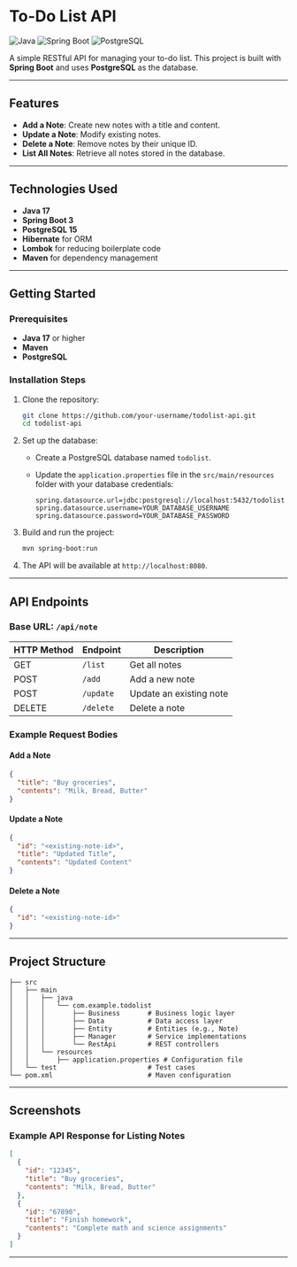# To-Do List API

![Java](https://img.shields.io/badge/Java-17-blue)
![Spring Boot](https://img.shields.io/badge/Spring%20Boot-3.0.0-green)
![PostgreSQL](https://img.shields.io/badge/PostgreSQL-15-lightblue)

A simple RESTful API for managing your to-do list. This project is built with **Spring Boot** and uses **PostgreSQL** as the database.

---

## Features

- **Add a Note**: Create new notes with a title and content.
- **Update a Note**: Modify existing notes.
- **Delete a Note**: Remove notes by their unique ID.
- **List All Notes**: Retrieve all notes stored in the database.

---

## Technologies Used

- **Java 17**
- **Spring Boot 3**
- **PostgreSQL 15**
- **Hibernate** for ORM
- **Lombok** for reducing boilerplate code
- **Maven** for dependency management

---

## Getting Started

### Prerequisites

- **Java 17** or higher
- **Maven**
- **PostgreSQL**

### Installation Steps

1. Clone the repository:

   ```bash
   git clone https://github.com/your-username/todolist-api.git
   cd todolist-api
   ```

2. Set up the database:

   - Create a PostgreSQL database named `todolist`.
   - Update the `application.properties` file in the `src/main/resources` folder with your database credentials:

     ```properties
     spring.datasource.url=jdbc:postgresql://localhost:5432/todolist
     spring.datasource.username=YOUR_DATABASE_USERNAME
     spring.datasource.password=YOUR_DATABASE_PASSWORD
     ```

3. Build and run the project:

   ```bash
   mvn spring-boot:run
   ```

4. The API will be available at `http://localhost:8080`.

---

## API Endpoints

### Base URL: `/api/note`

| HTTP Method | Endpoint      | Description          |
|-------------|---------------|----------------------|
| GET         | `/list`       | Get all notes        |
| POST        | `/add`        | Add a new note       |
| POST        | `/update`     | Update an existing note |
| DELETE      | `/delete`     | Delete a note        |

### Example Request Bodies

#### Add a Note
```json
{
  "title": "Buy groceries",
  "contents": "Milk, Bread, Butter"
}
```

#### Update a Note
```json
{
  "id": "<existing-note-id>",
  "title": "Updated Title",
  "contents": "Updated Content"
}
```

#### Delete a Note
```json
{
  "id": "<existing-note-id>"
}
```

---

## Project Structure

```
├── src
│   ├── main
│   │   ├── java
│   │   │   └── com.example.todolist
│   │   │       ├── Business       # Business logic layer
│   │   │       ├── Data           # Data access layer
│   │   │       ├── Entity         # Entities (e.g., Note)
│   │   │       ├── Manager        # Service implementations
│   │   │       └── RestApi        # REST controllers
│   │   └── resources
│   │       ├── application.properties # Configuration file
│   └── test                       # Test cases
└── pom.xml                        # Maven configuration
```

---

## Screenshots

### Example API Response for Listing Notes
```json
[
  {
    "id": "12345",
    "title": "Buy groceries",
    "contents": "Milk, Bread, Butter"
  },
  {
    "id": "67890",
    "title": "Finish homework",
    "contents": "Complete math and science assignments"
  }
]
```

---
